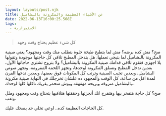 ```yaml
---
layout: layouts/post.njk
title: عن الأشياء العظيمة والمكرونة بالبشاميل
date: 2022-06-13T16:00:25.568Z
tags:
  - الاستمرارية
---
```

> كل شيء عظيم يحتاج وقت وجهد

صح؟ مش كده برضه؟ مش لما بتطبخ طبخة حلوة بتطلب منك وقت ومجهود؟ يعني صينية المكرونة بالبشاميل لما بتيجي تعملها، هل بتدخل المطبخ تلاقي كل حاجتها موجودة وتقولها يلا اجهزي فتقوم تلاقي قدامك صينية المكرونة بالبشاميل؟ ولا بتروح تشتري حاجاتها الأول، بعدين تدخل المطبخ وتسلق المكرونة لوحدها، وتجهز اللحمة المفرومة، وتجهز صوص البشاميل، وبعدين تجيب الصينية وترتب كل المكونات فوق بعضها، وبعدين تدخها الفرن لمدة اقل من ساعة، كل الوقت والمجهود ده علشان تخرجلك في النهاية صينية مكرونة بالبشاميل متزوقة وبريحة مهفهفة وبوش متحمر يغريك تاكلها كلها لوحدك..

صح؟ كل حاجة هتفخر بيها وهتفرح انك أنجزتها وحققتها هتلاقيها بتحتاج وقت ومجهود وملل وتعب.

كل الحاجات العظيمة كده.. اوعي تخلي حد يضحك عليك.